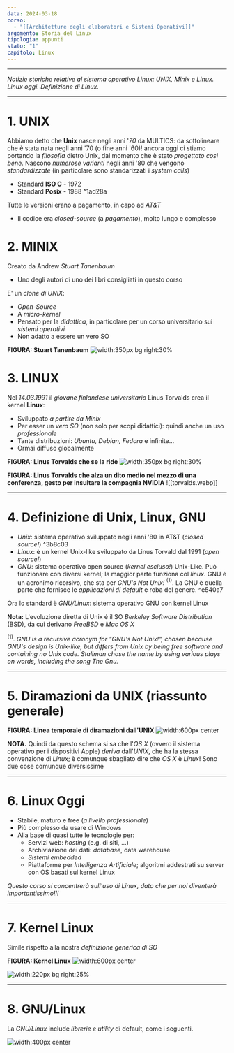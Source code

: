 ```yaml
---
data: 2024-03-18
corso:
  - "[[Architetture degli elaboratori e Sistemi Operativi]]"
argomento: Storia del Linux
tipologia: appunti
stato: "1"
capitolo: Linux
---
```

- - -
*Notizie storiche  relative al sistema operativo Linux: UNIX, Minix e Linux. Linux oggi. Definizione di Linux.*
- - -
# 1. UNIX
Abbiamo detto che **Unix** nasce negli anni '*70* da MULTICS: da sottolineare che è stata nata negli anni '70 (o fine anni '60)! ancora oggi ci stiamo portando la *filosofia* dietro Unix, dal momento che è stato *progettato così bene*.
Nascono *numerose varianti* negli anni '80 che vengono *standardizzate* (in particolare sono standarizzati i *system calls*)
- Standard **ISO C** - 1972
- Standard **Posix** - 1988 ^1ad28a

Tutte le versioni erano a pagamento, in capo ad *AT&T*
- Il codice era *closed-source* (a *pagamento*), molto lungo e complesso
# 2. MINIX
Creato da Andrew *Stuart Tanenbaum*
- Uno degli autori di uno dei libri consigliati in questo corso

E' un *clone di UNIX*:
- *Open-Source*
- A *micro-kernel*
- Pensato per la *didattica*, in particolare per un corso universitario sui *sistemi operativi*
- Non adatto a essere un vero SO

**FIGURA: Stuart Tanenbaum**
![width:350px bg right:30%](images/tanenbaum.png)

# 3. LINUX
Nel *14.03.1991* il *giovane finlandese universitario* Linus Torvalds crea il kernel **Linux**:
- Sviluppato *a partire da Minix*
- Per esser un *vero SO* (non solo per scopi didattici): quindi anche un uso *professionale*
- Tante distribuzioni: *Ubuntu, Debian, Fedora* e infinite...
- Ormai diffuso globalmente

**FIGURA: Linus Torvalds che se la ride**
![width:350px bg right:30%](images/linus.png)

**FIGURA: Linus Torvalds che alza un dito medio nel mezzo di una conferenza, gesto per insultare la compagnia NVIDIA**
![[torvalds.webp]]

---
# 4. Definizione di Unix, Linux, GNU
- *Unix*: sistema operativo sviluppato negli anni '80 in AT&T (*closed source!*) ^3b8c03
- *Linux*: è un kernel Unix-like sviluppato da Linus Torvald dal 1991 (*open source!*)
- *GNU*: sistema operativo open source (*kernel escluso!*) Unix-Like. Può funzionare con diversi kernel; la maggior parte funziona col *linux*. GNU è un acronimo ricorsivo, che sta per *GNU's Not Unix!* $^{(1)}$. La GNU è quella parte che fornisce le *applicazioni di default* e roba del genere. ^e540a7

Ora lo standard è *GNU/Linux*: sistema operativo GNU con kernel Linux

**Nota:** L'evoluzione diretta di Unix é il SO *Berkeley Software Distribution* (BSD), da cui derivano *FreeBSD* e *Mac OS X*

$^{(1)}$. *GNU is a recursive acronym for "GNU's Not Unix!", chosen because GNU's design is Unix-like, but differs from Unix by being free software and containing no Unix code. Stallman chose the name by using various plays on words, including the song The Gnu.*  

---
# 5. Diramazioni da UNIX (riassunto generale)

**FIGURA: Linea temporale di diramazioni dall'UNIX**
![width:600px center](images/linux.png)

**NOTA.** Quindi da questo schema si sa che l'*OS X* (ovvero il sistema operativo per i dispositivi Apple) *deriva* dall'*UNIX*, che ha la stessa convenzione di *Linux*; è comunque sbagliato dire che *OS X* è *Linux*! Sono due cose comunque diversissime

---
# 6. Linux Oggi
- Stabile, maturo e free (*a livello professionale*)
- Più complesso da usare di Windows
- Alla base di quasi tutte le tecnologie per:
  - Servizi web: *hosting* (e.g. di siti, ...)
  - Archiviazione dei dati: *database*, data warehouse
  - *Sistemi embedded*
  - Piattaforme per *Intelligenza Artificiale*; algoritmi addestrati su server con OS basati sul kernel Linux
  
*Questo corso si concentrerà sull'uso di Linux, dato che per noi diventerà importantissimo!!!*

---
# 7. Kernel Linux

Simile rispetto alla nostra *definizione generica di SO*

**FIGURA: Kernel Linux**
![width:600px center](images/kernel.png)


![width:220px bg right:25%](images/so-scheme.png)


---
# 8. GNU/Linux

La *GNU/Linux* include *librerie e utility* di default, come i seguenti.

![width:400px center](images/programs.png)
